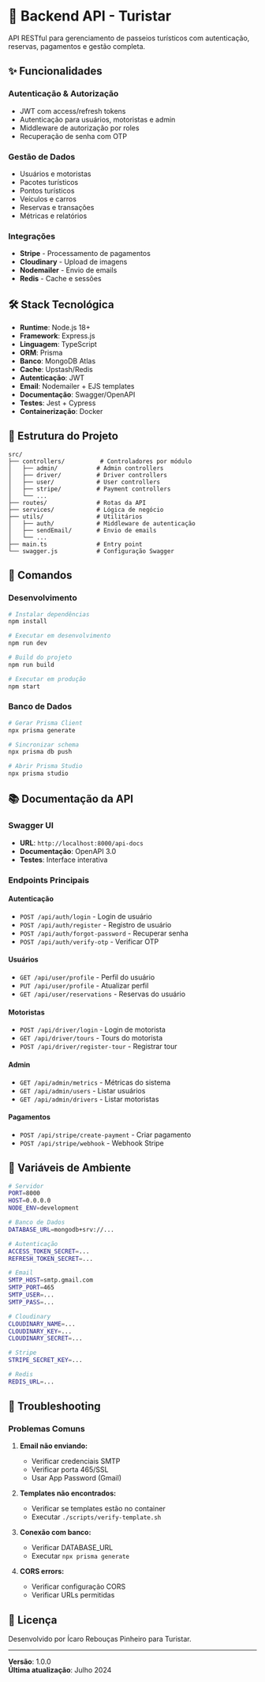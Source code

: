 # 🚌 Backend API - Turistar

API RESTful para gerenciamento de passeios turísticos com autenticação, reservas, pagamentos e gestão completa.

## ✨ Funcionalidades

### **Autenticação & Autorização**
- JWT com access/refresh tokens
- Autenticação para usuários, motoristas e admin
- Middleware de autorização por roles
- Recuperação de senha com OTP

### **Gestão de Dados**
- Usuários e motoristas
- Pacotes turísticos
- Pontos turísticos
- Veículos e carros
- Reservas e transações
- Métricas e relatórios

### **Integrações**
- **Stripe** - Processamento de pagamentos
- **Cloudinary** - Upload de imagens
- **Nodemailer** - Envio de emails
- **Redis** - Cache e sessões

## 🛠️ Stack Tecnológica

- **Runtime**: Node.js 18+
- **Framework**: Express.js
- **Linguagem**: TypeScript
- **ORM**: Prisma
- **Banco**: MongoDB Atlas
- **Cache**: Upstash/Redis
- **Autenticação**: JWT
- **Email**: Nodemailer + EJS templates
- **Documentação**: Swagger/OpenAPI
- **Testes**: Jest + Cypress
- **Containerização**: Docker

## 📁 Estrutura do Projeto

```
src/
├── controllers/          # Controladores por módulo
│   ├── admin/           # Admin controllers
│   ├── driver/          # Driver controllers
│   ├── user/            # User controllers
│   ├── stripe/          # Payment controllers
│   └── ...
├── routes/              # Rotas da API
├── services/            # Lógica de negócio
├── utils/               # Utilitários
│   ├── auth/            # Middleware de autenticação
│   ├── sendEmail/       # Envio de emails
│   └── ...
├── main.ts              # Entry point
└── swagger.js           # Configuração Swagger
```

## 🚀 Comandos

### **Desenvolvimento**
```bash
# Instalar dependências
npm install

# Executar em desenvolvimento
npm run dev

# Build do projeto
npm run build

# Executar em produção
npm start
```

### **Banco de Dados**
```bash
# Gerar Prisma Client
npx prisma generate

# Sincronizar schema
npx prisma db push

# Abrir Prisma Studio
npx prisma studio
```



## 📚 Documentação da API

### **Swagger UI**
- **URL**: `http://localhost:8000/api-docs`
- **Documentação**: OpenAPI 3.0
- **Testes**: Interface interativa

### **Endpoints Principais**

#### **Autenticação**
- `POST /api/auth/login` - Login de usuário
- `POST /api/auth/register` - Registro de usuário
- `POST /api/auth/forgot-password` - Recuperar senha
- `POST /api/auth/verify-otp` - Verificar OTP

#### **Usuários**
- `GET /api/user/profile` - Perfil do usuário
- `PUT /api/user/profile` - Atualizar perfil
- `GET /api/user/reservations` - Reservas do usuário

#### **Motoristas**
- `POST /api/driver/login` - Login de motorista
- `GET /api/driver/tours` - Tours do motorista
- `POST /api/driver/register-tour` - Registrar tour

#### **Admin**
- `GET /api/admin/metrics` - Métricas do sistema
- `GET /api/admin/users` - Listar usuários
- `GET /api/admin/drivers` - Listar motoristas

#### **Pagamentos**
- `POST /api/stripe/create-payment` - Criar pagamento
- `POST /api/stripe/webhook` - Webhook Stripe

## 🔧 Variáveis de Ambiente

```bash
# Servidor
PORT=8000
HOST=0.0.0.0
NODE_ENV=development

# Banco de Dados
DATABASE_URL=mongodb+srv://...

# Autenticação
ACCESS_TOKEN_SECRET=...
REFRESH_TOKEN_SECRET=...

# Email
SMTP_HOST=smtp.gmail.com
SMTP_PORT=465
SMTP_USER=...
SMTP_PASS=...

# Cloudinary
CLOUDINARY_NAME=...
CLOUDINARY_KEY=...
CLOUDINARY_SECRET=...

# Stripe
STRIPE_SECRET_KEY=...

# Redis
REDIS_URL=...
```

## 🐛 Troubleshooting

### **Problemas Comuns**

1. **Email não enviando:**
   - Verificar credenciais SMTP
   - Verificar porta 465/SSL
   - Usar App Password (Gmail)

2. **Templates não encontrados:**
   - Verificar se templates estão no container
   - Executar `./scripts/verify-template.sh`

3. **Conexão com banco:**
   - Verificar DATABASE_URL
   - Executar `npx prisma generate`

4. **CORS errors:**
   - Verificar configuração CORS
   - Verificar URLs permitidas

## 📄 Licença

Desenvolvido por Ícaro Rebouças Pinheiro para Turistar.

---

**Versão**: 1.0.0  
**Última atualização**: Julho 2024 
